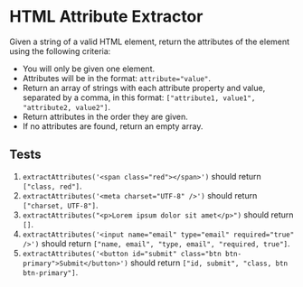 # HTML Attribute Extractor
Given a string of a valid HTML element, return the attributes of the element using the following criteria:

- You will only be given one element.
- Attributes will be in the format: `attribute="value"`.
- Return an array of strings with each attribute property and value, separated by a comma, in this format: `["attribute1, value1", "attribute2, value2"]`.
- Return attributes in the order they are given.
- If no attributes are found, return an empty array.

## Tests
1. `extractAttributes('<span class="red"></span>')` should return `["class, red"]`.
2. `extractAttributes('<meta charset="UTF-8" />')` should return `["charset, UTF-8"]`.
3. `extractAttributes("<p>Lorem ipsum dolor sit amet</p>")` should return `[]`.
4. `extractAttributes('<input name="email" type="email" required="true" />')` should return `["name, email", "type, email", "required, true"]`.
5. `extractAttributes('<button id="submit" class="btn btn-primary">Submit</button>')` should return `["id, submit", "class, btn btn-primary"]`.